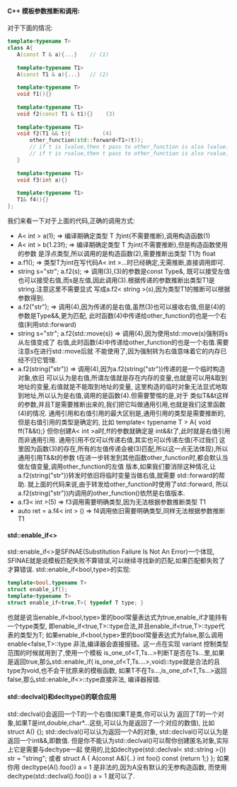 #### C++ 模板参数推断和调用:
对于下面的情况:
```c++
template<typename T>
class A{
   A(const T & a){...}    // (1)
   
   template<typename T1>
   A(const T1 & a){...}   // (2)
   
   template<typename T>
   void f1(){}            
   
   template<typename T1>
   void f2(const T1 & t1){}    (3) 
   
   template<typename T1>
   void f2(T1 && t){          (4) 
       other_function(std::forward<T1>(t));
       // if t is lvalue,then t pass to other_function is also lvalue.
       // if t is rvalue,then t pass to other_function is also rvalue.
   }
   
   template<typename T1>
   void f3(int a){}            
   
   template<typename T1>
   T1& f4(){}              
};               
```
我们来看一下对于上面的代码,正确的调用方式:
- A< int > a(1);   => 编译期确定类型 T 为int(不需要推断),调用构造函数(1)
- A< int > b(1.23f); => 编译期确定类型 T 为int(不需要推断),但是构造函数使用的参数
是浮点类型,所以调用的是构造函数(2),需要推断出类型 T1为 float
- a.f1(); => 类型T为int在写代码A< int >...时已经确定,无需推断,直接调用即可.
- string s="str"; a.f2(s); => 调用(3),(3)的参数是const Type&,
既可以接受左值也可以接受右值,而s是左值,因此调用(3).根据传递的参数推断出类型T1是string.注意这里不需要显式
写成a.f2< string >(s),因为类型T1的推断可以根据参数得到.
- a.f2("str"); => 调用(4),因为传递的是右值,虽然(3)也可以接收右值,但是(4)的参数是Type&&,更为匹配,
此时函数(4)中传递给other_function的也是一个右值(利用std::forward)
- string s="str"; a.f2(std::move(s)) => 调用(4),因为使用std::move(s)强制将s从左值变成了
右值,此时函数(4)中传递给other_function的也是一个右值.需要注意s在进行std::move后就
不能使用了,因为强制转为右值意味着它的内存已经不归它管理.
- a.f2(string("str")) => 调用(4),因为a.f2(string("str"))传递的是一个临时构造对象,依旧
可以认为是右值,所谓左值就是存在内存的变量,也就是可以用&取到地址的变量,右值就是不能取到地址的变量,
这里构造的临时对象无法显式地取到地址,所以认为是右值,调用的是函数(4).但需要警惕的是,对于
类似T&&t这样的参数,并且T是需要推断出来的,我们把它叫做通用引用,也就是我们这里函数(4)的情况.
通用引用和右值引用的最大区别是,通用引用的类型是需要推断的,但是右值引用的类型是确定的,
比如 template< typename T > A{ void ff(T&&t);} 但你创建A< int >a时,ff的参数就确定是
int&&t了,此时就是右值引用而非通用引用. 通用引用不仅可以传递右值,其实也可以传递左值(不过我们
这里因为函数(3)的存在,所有的左值传递会被(3)匹配,所以这一点无法体现),所以通用引用T&&t的参数
t在进一步转发到其他函数other_function时,都会默认当做左值变量,调用other_function的左值
版本,如果我们要消除这种情况,让a.f2(string("str"))转发时依旧将临时变量当做右值,就需要
std::forward的帮助. 就上面的代码来说,由于转发给other_function时使用了std::forward,
所以a.f2(string("str"))内调用的other_function()依然是右值版本.
- a.f3< int >(5) => f3调用需要明确类型,因为无法根据参数推断类型 T1
- auto ret = a.f4< int > () => f4调用依旧需要明确类型,同样无法根据参数推断 T1

#### std::enable_if<>
std::enable_if<>是SFINAE(Substitution Failure Is Not An Error)一个体现,
SFINAE就是说模板匹配失败不算错误,可以继续寻找新的匹配,如果匹配都失败了才算错误.
std::enable_if<bool,type>的实现:
```c++
template<bool,typename T>
struct enable_if{};
template<typename T>
struct enable_if<true,T>{ typedef T type; }
```
也就是说当enable_if<bool,type>里的bool常量表达式为true,enable_if才能持有一个type类型,
即enable_if<true,T>::type合法,并且enable_if<true,T>::type代表的类型为T;
如果enable_if<bool,type>里的bool常量表达式为false,那么调用enable<false,T>::type
非法,编译器会直接报错。这一点在实现 variant 控制类型范围的时候就用到了,使用一个模板
is_one_of<T,Ts...>判断T是否在Ts...里,如果是返回true,那么std::enable_if(
is_one_of<T,Ts....>,void)::type就是合法的且type为void,也不会干扰原来的模板函数,
如果T不在Ts...,is_one_of<T,Ts...>返回false,那么std::enable_if<>::type直接非法,
编译器报错.
 
#### std::declval<T>()和decltype()的联合应用
std::declval<T>()会返回一个T的一个右值(如果T是类,你可以认为
返回了T的一个对象,如果T是int,double,char*...这些,可以认为是返回了一个对应的数值),
比如 struct A() {}; std::declval<A>()可以认为返回一个A的对象,
std::declval<int>()可以认为是返回一个int&&,即数值.
但是你不能认为std::declval<T>()可以帮你创建匿名对象,实际上它是需要与decltype一起
使用的,比如decltype(std::declval< std::string >()) str = "string";
或者 struct A { A(const A&){..} int foo() const {return 1;} };
如果你用 decltype(A().foo()) a = 1 是非法的,因为A没有默认的无参构造函数,
而使用 decltype(std::declval<A>().foo()) a = 1 就可以了.


